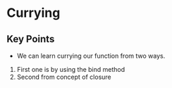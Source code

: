 # Currying

## Key Points
- We can learn currying our function from two ways. 
1. First one is by using the bind method
2. Second from concept of closure

